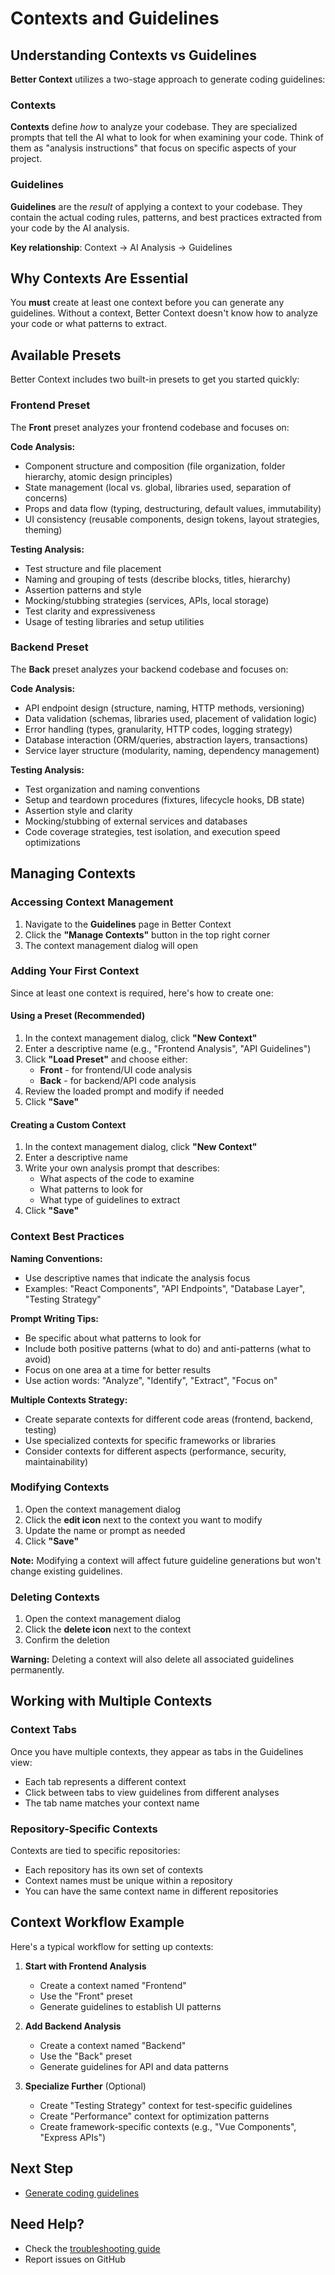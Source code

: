 # Contexts and Guidelines

## Understanding Contexts vs Guidelines

**Better Context** utilizes a two-stage approach to generate coding guidelines:

### Contexts

**Contexts** define _how_ to analyze your codebase. They are specialized prompts that tell the AI what to look for when examining your code. Think of them as "analysis instructions" that focus on specific aspects of your project.

### Guidelines

**Guidelines** are the _result_ of applying a context to your codebase. They contain the actual coding rules, patterns, and best practices extracted from your code by the AI analysis.

**Key relationship**: Context → AI Analysis → Guidelines

## Why Contexts Are Essential

You **must** create at least one context before you can generate any guidelines. Without a context, Better Context doesn't know how to analyze your code or what patterns to extract.

## Available Presets

Better Context includes two built-in presets to get you started quickly:

### Frontend Preset

The **Front** preset analyzes your frontend codebase and focuses on:

**Code Analysis:**

- Component structure and composition (file organization, folder hierarchy, atomic design principles)
- State management (local vs. global, libraries used, separation of concerns)
- Props and data flow (typing, destructuring, default values, immutability)
- UI consistency (reusable components, design tokens, layout strategies, theming)

**Testing Analysis:**

- Test structure and file placement
- Naming and grouping of tests (describe blocks, titles, hierarchy)
- Assertion patterns and style
- Mocking/stubbing strategies (services, APIs, local storage)
- Test clarity and expressiveness
- Usage of testing libraries and setup utilities

### Backend Preset

The **Back** preset analyzes your backend codebase and focuses on:

**Code Analysis:**

- API endpoint design (structure, naming, HTTP methods, versioning)
- Data validation (schemas, libraries used, placement of validation logic)
- Error handling (types, granularity, HTTP codes, logging strategy)
- Database interaction (ORM/queries, abstraction layers, transactions)
- Service layer structure (modularity, naming, dependency management)

**Testing Analysis:**

- Test organization and naming conventions
- Setup and teardown procedures (fixtures, lifecycle hooks, DB state)
- Assertion style and clarity
- Mocking/stubbing of external services and databases
- Code coverage strategies, test isolation, and execution speed optimizations

## Managing Contexts

### Accessing Context Management

1. Navigate to the **Guidelines** page in Better Context
2. Click the **"Manage Contexts"** button in the top right corner
3. The context management dialog will open

### Adding Your First Context

Since at least one context is required, here's how to create one:

#### Using a Preset (Recommended)

1. In the context management dialog, click **"New Context"**
2. Enter a descriptive name (e.g., "Frontend Analysis", "API Guidelines")
3. Click **"Load Preset"** and choose either:
   - **Front** - for frontend/UI code analysis
   - **Back** - for backend/API code analysis
4. Review the loaded prompt and modify if needed
5. Click **"Save"**

#### Creating a Custom Context

1. In the context management dialog, click **"New Context"**
2. Enter a descriptive name
3. Write your own analysis prompt that describes:
   - What aspects of the code to examine
   - What patterns to look for
   - What type of guidelines to extract
4. Click **"Save"**

### Context Best Practices

**Naming Conventions:**

- Use descriptive names that indicate the analysis focus
- Examples: "React Components", "API Endpoints", "Database Layer", "Testing Strategy"

**Prompt Writing Tips:**

- Be specific about what patterns to look for
- Include both positive patterns (what to do) and anti-patterns (what to avoid)
- Focus on one area at a time for better results
- Use action words: "Analyze", "Identify", "Extract", "Focus on"

**Multiple Contexts Strategy:**

- Create separate contexts for different code areas (frontend, backend, testing)
- Use specialized contexts for specific frameworks or libraries
- Consider contexts for different aspects (performance, security, maintainability)

### Modifying Contexts

1. Open the context management dialog
2. Click the **edit icon** next to the context you want to modify
3. Update the name or prompt as needed
4. Click **"Save"**

**Note:** Modifying a context will affect future guideline generations but won't change existing guidelines.

### Deleting Contexts

1. Open the context management dialog
2. Click the **delete icon** next to the context
3. Confirm the deletion

**Warning:** Deleting a context will also delete all associated guidelines permanently.

## Working with Multiple Contexts

### Context Tabs

Once you have multiple contexts, they appear as tabs in the Guidelines view:

- Each tab represents a different context
- Click between tabs to view guidelines from different analyses
- The tab name matches your context name

### Repository-Specific Contexts

Contexts are tied to specific repositories:

- Each repository has its own set of contexts
- Context names must be unique within a repository
- You can have the same context name in different repositories

## Context Workflow Example

Here's a typical workflow for setting up contexts:

1. **Start with Frontend Analysis**

   - Create a context named "Frontend"
   - Use the "Front" preset
   - Generate guidelines to establish UI patterns

2. **Add Backend Analysis**

   - Create a context named "Backend"
   - Use the "Back" preset
   - Generate guidelines for API and data patterns

3. **Specialize Further** (Optional)
   - Create "Testing Strategy" context for test-specific guidelines
   - Create "Performance" context for optimization patterns
   - Create framework-specific contexts (e.g., "Vue Components", "Express APIs")

## Next Step

- [Generate coding guidelines](./guidelines-analysis.md)

## Need Help?

- Check the [troubleshooting guide](./troubleshooting.md)
- Report issues on GitHub
